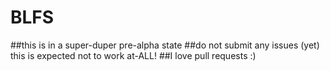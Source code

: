 # BLFS
##this is in a super-duper pre-alpha state
##do not submit any issues (yet) this is expected not to work at-ALL!
##I love pull requests :)
